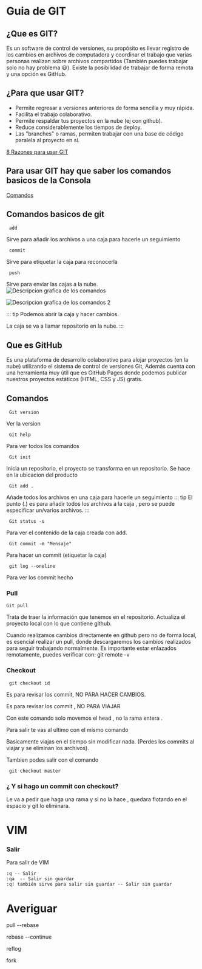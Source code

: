 # Guia de GIT
## ¿Que es GIT?
Es un software de control de versiones, su propósito es llevar registro de los cambios en archivos de computadora y coordinar el trabajo que varias personas realizan sobre archivos compartidos (También puedes trabajar solo no hay problema 😃). Existe la posibilidad de trabajar de forma remota y una opción es GitHub.
## ¿Para que usar GIT?
 - 	Permite regresar a versiones anteriores de forma sencilla y muy rápida.
- 	Facilita el trabajo colaborativo.
- 	Permite respaldar tus proyectos en la nube (ej con github).
- 	Reduce considerablemente los tiempos de deploy.
- 	Las "branches" o ramas, permiten trabajar con una base de código paralela al proyecto en sí.

[8 Razones para usar GIT](https://blog.coffeedevs.com/8-razones-para-usar-git/)
## Para usar GIT hay que saber los comandos basicos de la Consola
 [Comandos](comando)
 ## Comandos basicos de git
``` git
 add
```
Sirve para añadir los archivos a una caja para hacerle un seguimiento
``` git
 commit
```
Sirve para etiquetar la caja para reconocerla
``` git
 push
```
Sirve para enviar las cajas a la nube.
![Descripcion grafica de los comandos](https://bluuweb.github.io/desarrollo-web-bluuweb/img/caja-git.png)

![Descripcion grafica de los comandos 2](https://bluuweb.github.io/desarrollo-web-bluuweb/img/git-flujo.png)

::: tip
  Podemos abrir la caja y hacer cambios.

  La caja se va a llamar repositorio en la nube.
:::
## Que es GitHub
Es una plataforma de desarrollo colaborativo para alojar proyectos (en la nube) utilizando el sistema de control de versiones Git, Además cuenta con una herramienta muy útil que es GitHub Pages donde podemos publicar nuestros proyectos estáticos (HTML, CSS y JS)  gratis.
## Comandos 
``` git
 Git version
```
Ver la version
``` git
 Git help
```
Para ver todos los comandos
``` git
 Git init
```
Inicia un repositorio, el proyecto se transforma en un repositorio.
Se hace en la ubicacion del producto
``` git
 Git add .
```
Añade todos los archivos en una caja para hacerle un seguimiento
::: tip
  El punto (.) es para añadir todos los archivos a la caja , pero se puede especificar un/varios archivos.
:::
``` git
 Git status -s
```
Para ver el contenido de la caja creada con add.
``` git
 Git commit -m "Mensaje"
```
Para hacer un commit (etiquetar la caja)

``` git
 git log --oneline
```
Para ver los commit hecho


### Pull
``` git
Git pull 
```
Trata de traer la información que tenemos en el repositorio.
Actualiza el proyecto local con lo que contiene github.

Cuando realizamos cambios directamente en github pero no de forma local, es esencial realizar un pull, donde descargaremos los cambios realizados para seguir trabajando normalmente.
Es importante estar enlazados remotamente, puedes verificar con: git remote -v








### Checkout

``` git
 git checkout id
```
Es para revisar los commit, NO PARA HACER CAMBIOS.

Es para revisar los commit , NO PARA VIAJAR

Con este comando solo movemos el head  , no la rama entera .

Para salir te vas al ultimo con el mismo comando

Basicamente viajas en el tiempo sin modificar nada. (Perdes los commits al viajar y se eliminan los archivos).



Tambien podes salir con el comando
``` git
 git checkout master
```

### ¿ Y si hago un commit con checkout?
Le va a pedir que haga una rama y si no la hace , quedara flotando en el espacio y git lo eliminara.





# VIM
### Salir

   Para salir de VIM 
 ``` git
:q -- Salir
 :qa  -- Salir sin guardar
 :q! también sirve para salir sin guardar -- Salir sin guardar
```
# Averiguar
 pull --rebase

 rebase --continue

 reflog

fork

